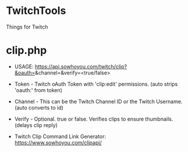# TwitchTools
Things for Twitch


# clip.php
 - USAGE: https://api.sowhoyou.com/twitch/clip?&oauth=<token>&channel=<id>&verify=<true/false>
 
 - Token - Twitch oAuth Token with 'clip:edit' permissions. (auto strips 'oauth:' from token)
 - Channel - This can be the Twitch Channel ID or the Twitch Username.  (auto converts to id)
 - Verify - Optional. true or false. Verifies clips to ensure thumbnails. (delays clip reply)

- Twitch Clip Command Link Generator: https://www.sowhoyou.com/clipapi/
